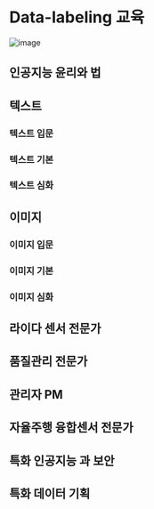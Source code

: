 # Data-labeling 교육
![image](https://user-images.githubusercontent.com/54635552/177774200-b31e9d44-18f2-4b4d-9bc4-a46f2515332c.png)


## 인공지능 윤리와 법

## 텍스트

### 텍스트 입문

### 텍스트 기본

### 텍스트 심화

## 이미지

### 이미지 입문

### 이미지 기본

### 이미지 심화


## 라이다 센서 전문가 

## 품질관리 전문가 

## 관리자 PM

## 자율주행 융합센서 전문가

## 특화 인공지능 과 보안

## 특화 데이터 기획
